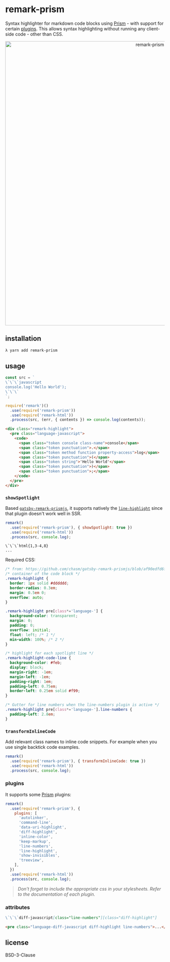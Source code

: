 # remark-prism

Syntax highlighter for markdown code blocks using [Prism](https://prismjs.com/) - with support for certain [plugins](https://prismjs.com/plugins/). This allows syntax highlighting without running any client-side code - other than CSS.

<div align="center">
  <img width="898" src="media/cover.png" alt="remark-prism">
</div>

## installation

```bash
λ yarn add remark-prism
```

## usage

```js
const src = `
\`\`\`javascript
console.log('Hello World');
\`\`\`
`;

require('remark')()
  .use(require('remark-prism'))
  .use(require('remark-html'))
  .process(src, (err, { contents }) => console.log(contents));
```

```html
<div class="remark-highlight">
  <pre class="language-javascript">
    <code>
      <span class="token console class-name">console</span>
      <span class="token punctuation">.</span>
      <span class="token method function property-access">log</span>
      <span class="token punctuation">(</span>
      <span class="token string">'Hello World'</span>
      <span class="token punctuation">)</span>
      <span class="token punctuation">;</span>
    </code>
  </pre>
</div>
```

### `showSpotlight`

Based [`gatsby-remark-prismjs`](https://github.com/gatsbyjs/gatsby/tree/master/packages/gatsby-remark-prismjs), it supports natively the [`line-highlight`](https://prismjs.com/plugins/line-highlight/) since that plugin doesn't work well in SSR.

```js
remark()
  .use(require('remark-prism'), { showSpotlight: true })
  .use(require('remark-html'))
  .process(src, console.log);
```

```
\`\`\`html{1,3-4,8}
...
```

Required CSS:

```css
/* from: https://github.com/chasm/gatsby-remark-prismjs/blob/af90edfd6f378a7ffd8d70e50a540077795e5c2c/README.md#L83-L110 */
/* container of the code block */
.remark-highlight {
  border: 1px solid #dddddd;
  border-radius: 0.3em;
  margin: 0.5em 0;
  overflow: auto;
}

.remark-highlight pre[class*='language-'] {
  background-color: transparent;
  margin: 0;
  padding: 0;
  overflow: initial;
  float: left; /* 1 */
  min-width: 100%; /* 2 */
}

/* highlight for each spotlight line */
.remark-highlight-code-line {
  background-color: #feb;
  display: block;
  margin-right: -1em;
  margin-left: -1em;
  padding-right: 1em;
  padding-left: 0.75em;
  border-left: 0.25em solid #f99;
}

/* Gutter for line numbers when the line-numbers plugin is active */
.remark-highlight pre[class*='language-'].line-numbers {
  padding-left: 2.8em;
}
```

### `transformInlineCode`

Add relevant class names to inline code snippets. For example when you use single backtick code examples.

```js
remark()
  .use(require('remark-prism'), { transformInlineCode: true })
  .use(require('remark-html'))
  .process(src, console.log);
```

### plugins

It supports some [Prism](https://prismjs.com/) plugins:

```js
remark()
  .use(require('remark-prism'), {
    plugins: [
      'autolinker',
      'command-line',
      'data-uri-highlight',
      'diff-highlight',
      'inline-color',
      'keep-markup',
      'line-numbers',
      'line-highlight',
      'show-invisibles',
      'treeview',
    ],
  })
  .use(require('remark-html'))
  .process(src, console.log);
```

> _Don't forget to include the appropriate css in your stylesheets. Refer to the documentation of each plugin._

### attributes

```markdown
\`\`\`diff-javascript[class="line-numbers"][class="diff-highlight"]
```

```html
<pre class="language-diff-javascript diff-highlight line-numbers">...</pre>
```

## license

BSD-3-Clause
